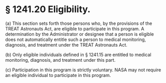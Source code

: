 # § 1241.20   Eligibility.

(a) This section sets forth those persons who, by the provisions of the TREAT Astronauts Act, are eligible to participate in this program. A determination by the Administrator or designee that a person is eligible does not automatically entitle such a person to medical monitoring, diagnosis, and treatment under the TREAT Astronauts Act.


(b) Only eligible individuals defined in § 1241.15 are entitled to medical monitoring, diagnosis, and treatment under this part.


(c) Participation in this program is strictly voluntary. NASA may not require an eligible individual to participate in this program.




